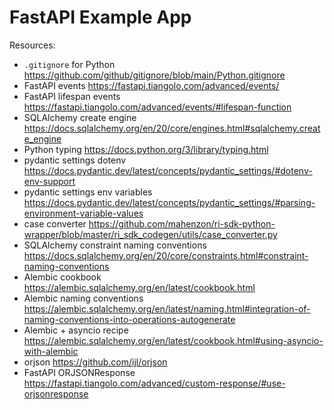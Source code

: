 # FastAPI Example App

Resources:

- `.gitignore` for Python https://github.com/github/gitignore/blob/main/Python.gitignore
- FastAPI events https://fastapi.tiangolo.com/advanced/events/
- FastAPI lifespan events https://fastapi.tiangolo.com/advanced/events/#lifespan-function
- SQLAlchemy create engine https://docs.sqlalchemy.org/en/20/core/engines.html#sqlalchemy.create_engine
- Python typing https://docs.python.org/3/library/typing.html
- pydantic settings dotenv https://docs.pydantic.dev/latest/concepts/pydantic_settings/#dotenv-env-support
- pydantic settings env
  variables https://docs.pydantic.dev/latest/concepts/pydantic_settings/#parsing-environment-variable-values
- case converter https://github.com/mahenzon/ri-sdk-python-wrapper/blob/master/ri_sdk_codegen/utils/case_converter.py
- SQLAlchemy constraint naming
  conventions https://docs.sqlalchemy.org/en/20/core/constraints.html#constraint-naming-conventions
- Alembic cookbook https://alembic.sqlalchemy.org/en/latest/cookbook.html
- Alembic naming
  conventions https://alembic.sqlalchemy.org/en/latest/naming.html#integration-of-naming-conventions-into-operations-autogenerate
- Alembic + asyncio recipe https://alembic.sqlalchemy.org/en/latest/cookbook.html#using-asyncio-with-alembic
- orjson https://github.com/ijl/orjson
- FastAPI ORJSONResponse https://fastapi.tiangolo.com/advanced/custom-response/#use-orjsonresponse